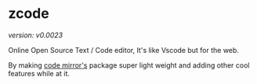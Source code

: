 # zcode
*version:  v0.0023*

Online Open Source Text / Code editor, It's like Vscode but for the web.

By making [code mirror's](https://github.com/codemirror/CodeMirror) package super light weight and adding other cool features while at it.


